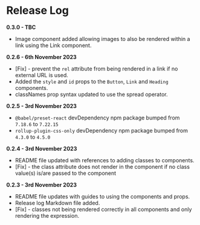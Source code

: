 # Release Log

**0.3.0 - TBC**
+ Image component added allowing images to also be rendered within a link using the Link component.

**0.2.6 - 6th November 2023**
+ [Fix] - prevent the `rel` attribute from being rendered in a link if no external URL is used.
+ Added the `style` and `id` props to the `Button`, `Link` and `Heading` components.
+ classNames prop syntax updated to use the spread operator.

**0.2.5 - 3rd November 2023**
+ `@babel/preset-react` devDependency npm package bumped from `7.18.6` to `7.22.15`
+ `rollup-plugin-css-only` devDependency npm package bumped from `4.3.0` to `4.5.0` 

**0.2.4 - 3rd November 2023**
+ README file updated with references to adding classes to components.
+ [Fix] - the class attribute does not render in the component if no class value(s) is/are passed to the component

**0.2.3 - 3rd November 2023**
+ README file updates with guides to using the components and props.
+ Release log Markdown file added.
+ [Fix] - classes not being rendered correctly in all components and only rendering the expression.